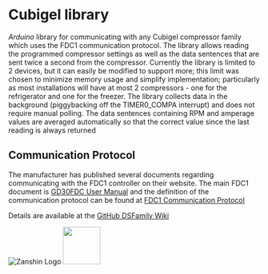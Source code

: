 # Cubigel library
*Arduino* library for communicating with any Cubigel compressor family which uses the FDC1 communication protocol. The library allows reading the programmed compressor settings as well as the data sentences that are sent twice a second from the compressor.
Currently the library is limited to 2 devices, but it can easily be modified to support more; this limit was chosen to minimize memory usage and simplify implementation; particularly as most installations will have at most 2 compressors - one for the refrigerator and one for the freezer.
The library collects data in the background (piggybacking off the TIMER0_COMPA interrupt) and does not require manual polling. The data sentences containing RPM and amperage values are averaged automatically so that the correct value since the last reading is always returned

## Communication Protocol
The manufacturer has published several documents regarding communicating with the FDC1 controller on their website. The main FDC1 document is [GD30FDC User Manual](www.huayicompressor.es/phocadownload/user-manuals/user_manual_gd30fdc.pdf) and the definition of the communication protocol can be found at [FDC1 Communication Protocol](https://www.sv-zanshin.com/r/manuals/cubigel_fdc1_communication_protocol.pdf)

Details are available at the [GitHub DSFamily Wiki](https://github.com/SV-Zanshin/Cubigel/wiki)


![Zanshin Logo](https://www.sv-zanshin.com/images/gif/zanshinkanjitiny.gif) <img src="https://www.sv-zanshin.com/images/gif/zanshintext.gif" width="75"/>

